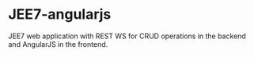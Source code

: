 JEE7-angularjs
==============

JEE7 web application with REST WS for CRUD operations in the backend and AngularJS in the frontend.
